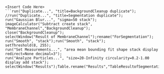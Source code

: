 ```
<Insert Code Here>
```run("Duplicate...", "title=BackgroundCleanup duplicate");
//run("Duplicate...", "title=Segmentation duplicate");
run("Gaussian Blur...", "sigma=50 stack");
imageCalculator("Subtract create stack", "MembraneChannel","BackgroundCleanup");
close("BackgroundCleanup");
selectWindow("Result of MembraneChannel");rename("ForSegmentation");
run("Smooth", "stack");run("Smooth", "stack");
setThreshold(8, 255);
run("Set Measurements...", "area mean bounding fit shape stack display redirect=None decimal=3");
run("Analyze Particles...", "size=20-Infinity circularity=0.2-1.00 display add stack");
selectWindow("Results");Table.rename("Results","TableResultofSegmentation");